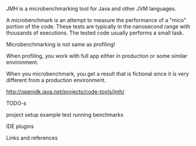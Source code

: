 
JMH is a microbenchmarking tool for Java and other JVM languages. 

A microbenchmark is an attempt to measure the performance of a "mico" portion of the code. These tests are typically in the nanosecond range with thousands of executions.  The tested code usually performs a small task. 

Microbenchmarking is not same as   profiling! 

When profiling, you work with full app either in production or some similar environment.

When you microbenchmark, you get a result that is  fictional since it is very different from a production environment. 

http://openjdk.java.net/projects/code-tools/jmh/


TODO-s 

project setup
example test
running benchmarks 

IDE plugins

Links and references